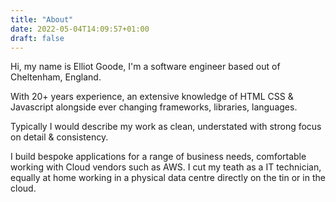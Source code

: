 ```yaml
---
title: "About"
date: 2022-05-04T14:09:57+01:00
draft: false
---
```


Hi, my name is Elliot Goode, I'm a software engineer based out of Cheltenham, England.

With 20+ years experience, an extensive knowledge of HTML CSS & Javascript alongside ever changing frameworks, libraries, languages.

Typically I would describe my work as clean, understated with strong focus on detail & consistency.

I build bespoke applications for a range of business needs, comfortable working with Cloud vendors such as AWS. I cut my teath as a IT technician, equally at home working in a physical data centre directly on the tin or in the cloud.    

<!--
3rd Wave Coffee
Dobermann
Turntableism 
-->

